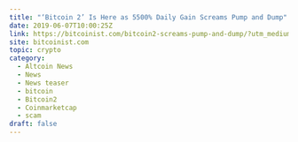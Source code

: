 ```yaml
---
title: "‘Bitcoin 2’ Is Here as 5500% Daily Gain Screams Pump and Dump"
date: 2019-06-07T10:00:25Z
link: https://bitcoinist.com/bitcoin2-screams-pump-and-dump/?utm_medium=RSS&utm_source=hune
site: bitcoinist.com
topic: crypto
category:
  - Altcoin News
  - News
  - News teaser
  - bitcoin
  - Bitcoin2
  - Coinmarketcap
  - scam
draft: false
---
```

